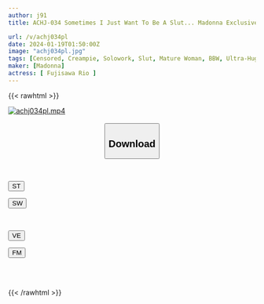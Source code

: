```yaml
---
author: j91
title: ACHJ-034 Sometimes I Just Want To Be A Slut... Madonna Exclusive Super Voluptuous Beauty ``Reo Fujisawa'' Will Be On Loan To You.

url: /v/achj034pl
date: 2024-01-19T01:50:00Z
image: "achj034pl.jpg"
tags: [Censored, Creampie, Solowork, Slut, Mature Woman, BBW, Ultra-Huge Tits	]
maker: [Madonna]
actress: [ Fujisawa Rio ]
---
```



{{< rawhtml >}}

<div class="video" data-videoid="jqpVO4BwG1czXMW">
    <a href="javascript:;">
        <img src="/v/achj034pl/achj034pl.jpg" width="WIDTH" height="HEIGHT" alt="achj034pl.mp4" loading="lazy">
    </a>
</div>

<script type="text/javascript" src="https://j91.asia/asset/on-demand-st.js"></script>

<br>
  <link rel="stylesheet" href="https://j91.asia/asset/bs5.css">
  
  <center>
  <button class="btn btn-primary" type="button" data-bs-toggle="collapse" data-bs-target=".multi-collapse" aria-expanded="false" aria-controls="multiCollapseExample1 multiCollapseExample2"><h2>Download</h2></button></center>
</p>
<div class="row">
  <div class="col">
    <div class="collapse multi-collapse" id="multiCollapseExample1">
      <div class="card card-body">
	      	      <br>
<div class="buttons">  
<p><a href="https://streamtape.to/v/jqpVO4BwG1czXMW" target="_blank"><button class="btn-hover color-3"><i class="fa fa-download"></i> ST</button></a></p>
<p><a href="https://flaswish.com/19tso2emmfgo" target="_blank"><button class="btn-hover color-2"><i class="fa fa-download"></i> SW</button></a></p></div>
    </div>
  </div>
</div>
  <div class="col">
    <div class="collapse multi-collapse" id="multiCollapseExample2">
      <div class="card card-body">
	      <br>
<div class="buttons">
<p><a href="javascript:;" target="_blank"><button class="btn-hover color-9"><i class="fa fa-download"></i> VE</button></a></p>
<p><a href="javascript:;" target="_blank"><button class="btn-hover color-8"><i class="fa fa-download"></i> FM</button></a></p></div>
<br><br>
      </div>
    </div>
  </div>
</div>

{{< /rawhtml >}}
